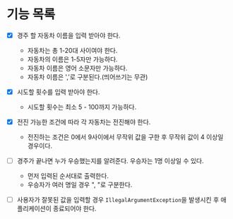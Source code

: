 # 기능 목록

-[x] 경주 할 자동차 이름을 입력 받아야 한다.
    - 자동차는 총 1-20대 사이여야 한다.
    - 자동차의 이름은 1-5자만 가능하다.
    - 자동차 이름은 영어 소문자만 가능하다.
    - 자동차 이름은 ','로 구분된다.(띄어쓰기는 무관)


-[x] 시도할 횟수를 입력 받아야 한다.
    - 시도할 횟수는 최소 5 - 100까지 가능하다.


-[x] 전진 가능한 조건에 따라 각 자동차는 전진해야 한다.
    - 전진하는 조건은 0에서 9사이에서 무작위 값을 구한 후 무작위 값이 4 이상일 경우이다.

-[ ] 경주가 끝나면 누가 우승했는지를 알려준다. 우승자는 1명 이상일 수 있다.
    - 먼저 입력된 순서대로 출력한다.
    - 우승자가 여러 명일 경우 ", "로 구분한다.


-[ ] 사용자가 잘못된 값을 입력할 경우 `IllegalArgumentException`을 발생시킨 후 애플리케이션이 종료되어야 한다.
